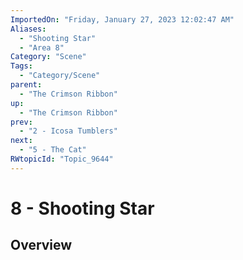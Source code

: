 ```yaml
---
ImportedOn: "Friday, January 27, 2023 12:02:47 AM"
Aliases:
  - "Shooting Star"
  - "Area 8"
Category: "Scene"
Tags:
  - "Category/Scene"
parent:
  - "The Crimson Ribbon"
up:
  - "The Crimson Ribbon"
prev:
  - "2 - Icosa Tumblers"
next:
  - "5 - The Cat"
RWtopicId: "Topic_9644"
---
```

# 8 - Shooting Star
## Overview
